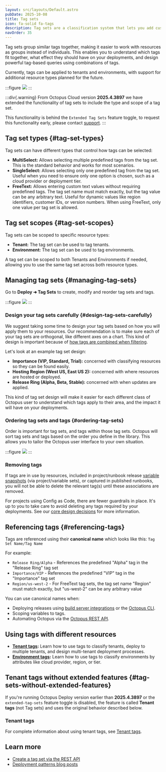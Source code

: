 ```yaml
---
layout: src/layouts/Default.astro
pubDate: 2025-10-08
title: Tag sets
icon: fa-solid fa-tags
description: Tag sets are a classification system that lets you add custom metadata to resources in Octopus Deploy.
navOrder: 35
---
```


Tag sets group similar tags together, making it easier to work with resources as groups instead of individuals. This enables you to understand which tags fit together, what effect they should have on your deployments, and design powerful tag-based queries using combinations of tags.

Currently, tags can be applied to tenants and environments, with support for additional resource types planned for the future.

:::figure
![](/docs/img/tenants/images/tag-sets.png)
:::

:::div{.warning}
From Octopus Cloud version **2025.4.3897** we have extended the functionality of tag sets to include the type and scope of a tag set.

This functionality is behind the `Extended Tag Sets` feature toggle, to request this functionality early, please contact [support](https://octopus.com/support).
:::

## Tag set types {#tag-set-types}

Tag sets can have different types that control how tags can be selected:

- **MultiSelect:** Allows selecting multiple predefined tags from the tag set. This is the standard behavior and works for most scenarios.
- **SingleSelect:** Allows selecting only one predefined tag from the tag set. Useful when you need to ensure only one option is chosen, such as a cloud provider or deployment tier.
- **FreeText:** Allows entering custom text values without requiring predefined tags. The tag set name must match exactly, but the tag value can be any arbitrary text. Useful for dynamic values like region identifiers, customer IDs, or version numbers. When using FreeText, only one value per tag set is allowed.

## Tag set scopes {#tag-set-scopes}

Tag sets can be scoped to specific resource types:

- **Tenant:** The tag set can be used to tag tenants.
- **Environment:** The tag set can be used to tag environments.

A tag set can be scoped to both Tenants and Environments if needed, allowing you to use the same tag set across both resource types.

## Managing tag sets {#managing-tag-sets}

Go to **Deploy ➜ Tag Sets** to create, modify and reorder tag sets and tags.

:::figure
![](/docs/img/tenants/images/tenant-importance.png)
:::

### Design your tag sets carefully {#design-tag-sets-carefully}

We suggest taking some time to design your tag sets based on how you will apply them to your resources. Our recommendation is to make sure each of your tag sets are orthogonal, like different axes on a chart. This kind of design is important because of [how tags are combined when filtering](/docs/tenants/tenant-tags#tag-based-filters).

Let's look at an example tag set design:

- **Importance (VIP, Standard, Trial):** concerned with classifying resources so they can be found easily.
- **Hosting Region (West US, East US 2):** concerned with where resources are hosted or deployed.
- **Release Ring (Alpha, Beta, Stable):** concerned with when updates are applied.

This kind of tag set design will make it easier for each different class of Octopus user to understand which tags apply to their area, and the impact it will have on your deployments.

### Ordering tag sets and tags {#ordering-tag-sets}

Order is important for tag sets, and tags within those tag sets. Octopus will sort tag sets and tags based on the order you define in the library. This allows you to tailor the Octopus user interface to your own situation.

:::figure
![](/docs/img/tenants/images/tag-set-order.png)
:::

### Removing tags

If tags are in use by resources, included in project/runbook release [variable snapshots](/docs/releases#variable-snapshot) (via project/variable sets), or captured in published runbooks, you will not be able to delete the relevant tag(s) until these associations are removed.

For projects using Config as Code, there are fewer guardrails in place. It's up to you to take care to avoid deleting any tags required by your deployments. See our [core design decisions](/docs/projects/version-control/unsupported-config-as-code-scenarios#core-design-decision) for more information.

## Referencing tags {#referencing-tags}

Tags are referenced using their **canonical name** which looks like this: `Tag Set Name/Tag Name`

For example:
- `Release Ring/Alpha` - References the predefined "Alpha" tag in the "Release Ring" tag set
- `Importance/VIP` - References the predefined "VIP" tag in the "Importance" tag set
- `Region/us-west-2` - For FreeText tag sets, the tag set name "Region" must match exactly, but "us-west-2" can be any arbitrary value

You can use canonical names when:

- Deploying releases using [build server integrations](/docs/octopus-rest-api/) or the [Octopus CLI](/docs/octopus-rest-api/octopus-cli/).
- Scoping variables to tags.
- Automating Octopus via the [Octopus REST API](/docs/octopus-rest-api).

## Using tags with different resources

- **[Tenant tags](/docs/tenants/tenant-tags):** Learn how to use tags to classify tenants, deploy to multiple tenants, and design multi-tenant deployment processes.
- **[Environment tags](/docs/infrastructure/environments#environment-tags):** Learn how to use tags to classify environments by attributes like cloud provider, region, or tier.

## Tenant tags without extended features {#tag-sets-without-extended-features}

If you're running Octopus Deploy version earlier than **2025.4.3897** or the `extended-tag-sets` feature toggle is disabled, the feature is called **Tenant tags** (not Tag sets) and uses the original behavior described below.


### Tenant tags

For complete information about using tenant tags, see [Tenant tags](/docs/tenants/tenant-tags).

## Learn more

- [Create a tag set via the REST API](/docs/octopus-rest-api/examples/tagsets/create-tagset)
- [Deployment patterns blog posts](https://octopus.com/blog/tag/Deployment%20Patterns)
